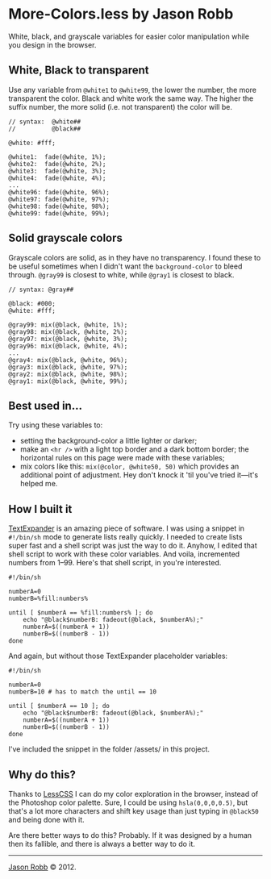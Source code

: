 # More-Colors.less by Jason Robb

White, black, and grayscale variables for easier color manipulation while you design in the browser.

## White, Black to transparent

Use any variable from <code>@white1</code> to <code>@white99</code>, the lower the number, the more transparent the color.
Black and white work the same way. The higher the suffix number, the more solid (i.e. not transparent) the color will be.

	// syntax: 	@white##
	// 			@black##
	
	@white: #fff;
	
	@white1:  fade(@white, 1%);
	@white2:  fade(@white, 2%);
	@white3:  fade(@white, 3%);
	@white4:  fade(@white, 4%);
	...
	@white96: fade(@white, 96%);
	@white97: fade(@white, 97%);
	@white98: fade(@white, 98%);
	@white99: fade(@white, 99%);

## Solid grayscale colors

Grayscale colors are solid, as in they have no transparency. I found these to be useful sometimes when I didn't want the <code>background-color</code> to bleed through. <code>@gray99</code> is closest to white, while <code>@gray1</code> is closest to black.

	// syntax: @gray##
	
	@black: #000;
	@white: #fff;
	
	@gray99: mix(@black, @white, 1%);
	@gray98: mix(@black, @white, 2%);
	@gray97: mix(@black, @white, 3%);
	@gray96: mix(@black, @white, 4%);
	...
	@gray4: mix(@black, @white, 96%);
	@gray3: mix(@black, @white, 97%);
	@gray2: mix(@black, @white, 98%);
	@gray1: mix(@black, @white, 99%);

## Best used in...

Try using these variables to:

* setting the background-color a little lighter or darker;
* make an <code>&lt;hr /&gt;</code> with a light top border and a dark bottom border; the horizontal rules on this page were made with these variables;
* mix colors like this: <code>mix(@color, @white50, 50)</code> which provides an additional point of adjustment. Hey don't knock it 'til you've tried it&mdash;it's helped me.

## How I built it

<a href="http://smilesoftware.com/TextExpander/">TextExpander</a> is an amazing piece of software. I was using a snippet in <code>#!/bin/sh</code> mode to generate lists really quickly. I needed to create lists super fast and a shell script was just the way to do it. Anyhow, I edited that shell script to work with these color variables. And voila, incremented numbers from 1&ndash;99. Here's that shell script, in you're interested.

	#!/bin/sh
	
	numberA=0
	numberB=%fill:numbers%
	
	until [ $numberA == %fill:numbers% ]; do
	    echo "@black$numberB: fadeout(@black, $numberA%);"
	    numberA=$((numberA + 1))
	    numberB=$((numberB - 1))
	done

And again, but without those TextExpander placeholder variables:
	
	#!/bin/sh
	
	numberA=0
	numberB=10 # has to match the until == 10
	
	until [ $numberA == 10 ]; do
	    echo "@black$numberB: fadeout(@black, $numberA%);"
	    numberA=$((numberA + 1))
	    numberB=$((numberB - 1))
	done

I've included the snippet in the folder /assets/ in this project.

## Why do this?

Thanks to <a href="http://lesscss.org/">LessCSS</a> I can do my color exploration in the browser, instead of the Photoshop color palette. Sure, I could be using <code>hsla(0,0,0,0.5)</code>, but that's a lot more characters and shift key usage than just typing in <code>@black50</code> and being done with it.</p>

Are there better ways to do this? Probably. If it was designed by a human then its fallible, and there is always a better way to do it.

-----

<a href="http://jasonrobb.com">Jason Robb</a> &copy; 2012.